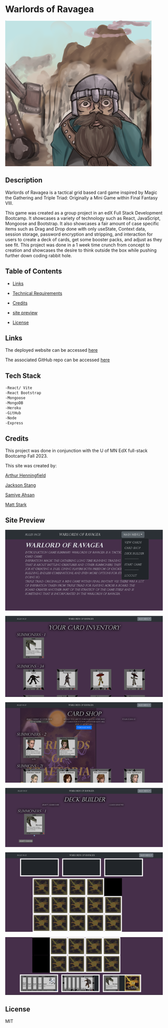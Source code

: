 # Warlords of Ravagea

![Dwarvespack](./client/public/img/dwarfpackart.png)

## Description

Warlords of Ravagea is a tactical grid based card game inspired by Magic the Gathering and Triple Triad: Originally a Mini Game within Final Fantasy VIII.

This game was created as a group project in an edX Full Stack Development Bootcamp. It showcases a variety of technology such as React, JavaScript, Mongoose and Bootstrap. It also showcases a fair amount of case specific items such as Drag and Drop done with only useState, Context data, session storage, password encryption and stripping, and interaction for users to create a deck of cards, get some booster packs, and adjust as they see fit. This project was done in a 1 week time crunch from concept to creation and showcases the desire to think outside the box while pushing further down coding rabbit hole.


## Table of Contents

- [Links](#links)
- [Technical Requirements](#technicalrequirements)
- [Credits](#credits)
- [site preview](#sitepreview)
- [License](#license)

  


  <a id="links"></a>

## Links
The deployed website can be accessed [here](https://warlordsofravegea-c36fa2705fc4.herokuapp.com/)

The associated GitHub repo can be accessed [here](https://github.com/kylatae/tcg)





  <a id="technicalrequirements"></a>

## Tech Stack
    -React/ Vite
    -React Bootstrap
    -Mongoose
    -MongoDB
    -Heroku
    -GitHub
    -Node
    -Express



  <a id="credits"></a>

## Credits
This project was done in conjunction with the U of MN EdX full-stack Bootcamp Fall 2023.

This site was created by:

[Arthur Henningfield](https://github.com/kylatae)

[Jackson Stang](https://github.com/JStang98)

[Samiye Ahsan](https://github.com/samiyeahsan)

[Matt Stark](https://github.com/Matt0Stark)



  <a id="sitepreview"></a>

## Site Preview

![homescreen](./client/public/img/worss1.png)

![viewcards](./client/public/img/worss2.png)

![cardshop](./client/public/img/worss3.png)

![deckbuilder](./client/public/img/worss4.png)

![board1](./client/public/img/worss5.png)

![board2](./client/public/img/worss6.png)


  <a id="license"></a>

## License
MIT 